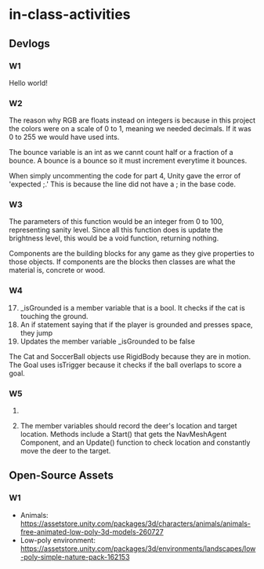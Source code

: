 # in-class-activities
## Devlogs
### W1
Hello world!

### W2
The reason why RGB are floats instead on integers is because in this project the colors were on a scale of 0 to 1, meaning we needed decimals. If it was 0 to 255 we would have used ints.

The bounce variable is an int as we cannt count half or a fraction of a bounce. A bounce is a bounce so it must increment everytime it bounces.

When simply uncommenting the code for part 4, Unity gave the error of 'expected ;.' This is because the line did not have a ; in the base code.

### W3

The parameters of this function would be an integer from 0 to 100, representing sanity level. Since all this function does is update the brightness level, this would be a void function, returning nothing.


Components are the building blocks for any game as they give properties to those objects. If components are the blocks then classes are what the material is, concrete or wood.

### W4

17. _isGrounded is a member variable that is a bool. It checks if the cat is touching the ground.
28. An if statement saying that if the player is grounded and presses space, they jump
32. Updates the member variable _isGrounded to be false 

The Cat and SoccerBall objects use RigidBody because they are in motion. The Goal uses isTrigger because it checks if the ball overlaps to score a goal.

### W5

1. 

2. The member variables should record the deer's location and target location. Methods include a Start() that gets the NavMeshAgent Component, and an Update() function to check location and constantly move the deer to the target.

## Open-Source Assets
### W1
- Animals: https://assetstore.unity.com/packages/3d/characters/animals/animals-free-animated-low-poly-3d-models-260727 
- Low-poly environment: https://assetstore.unity.com/packages/3d/environments/landscapes/low-poly-simple-nature-pack-162153 